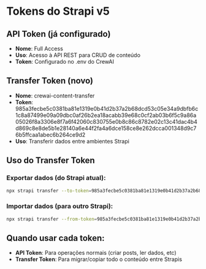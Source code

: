 # Tokens do Strapi v5

## API Token (já configurado)
- **Nome**: Full Access
- **Uso**: Acesso à API REST para CRUD de conteúdo
- **Token**: Configurado no .env do CrewAI

## Transfer Token (novo)
- **Nome**: crewai-content-transfer  
- **Token**: 985a3fecbe5c0381ba81e1319e0b41d2b37a2b68dcd53c05e34a9dbfb6c1c8a87499e09a09dbc0af26b2ea18acabb39e68c0cf2ab03b6f5c9a86a05026f8a3306e8f7a6f42060c830755e0b8c86c8782e02c13c41dac4b4d869c8e8de5b1e28140a6e44f2fa4a6dce158ce8e262dcca001348d9c76b5ffcaa1abec6b264ce9d2
- **Uso**: Transferir dados entre ambientes Strapi

## Uso do Transfer Token

### Exportar dados (do Strapi atual):
```bash
npx strapi transfer --to-token=985a3fecbe5c0381ba81e1319e0b41d2b37a2b68dcd53c05e34a9dbfb6c1c8a87499e09a09dbc0af26b2ea18acabb39e68c0cf2ab03b6f5c9a86a05026f8a3306e8f7a6f42060c830755e0b8c86c8782e02c13c41dac4b4d869c8e8de5b1e28140a6e44f2fa4a6dce158ce8e262dcca001348d9c76b5ffcaa1abec6b264ce9d2 --to-url=https://outro-strapi.com/admin
```

### Importar dados (para outro Strapi):
```bash
npx strapi transfer --from-token=985a3fecbe5c0381ba81e1319e0b41d2b37a2b68dcd53c05e34a9dbfb6c1c8a87499e09a09dbc0af26b2ea18acabb39e68c0cf2ab03b6f5c9a86a05026f8a3306e8f7a6f42060c830755e0b8c86c8782e02c13c41dac4b4d869c8e8de5b1e28140a6e44f2fa4a6dce158ce8e262dcca001348d9c76b5ffcaa1abec6b264ce9d2 --from-url=https://ale-blog.agentesintegrados.com/admin
```

## Quando usar cada token:

- **API Token**: Para operações normais (criar posts, ler dados, etc)
- **Transfer Token**: Para migrar/copiar todo o conteúdo entre Strapis